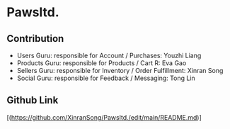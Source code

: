 # Pawsltd.


## Contribution
- Users Guru: responsible for Account / Purchases: Youzhi Liang
- Products Guru: responsible for Products / Cart R: Eva Gao  
- Sellers Guru: responsible for Inventory / Order Fulfillment:  Xinran Song
- Social Guru: responsible for Feedback / Messaging: Tong Lin

## Github Link

[(https://github.com/XinranSong/Pawsltd./edit/main/README.md)]
